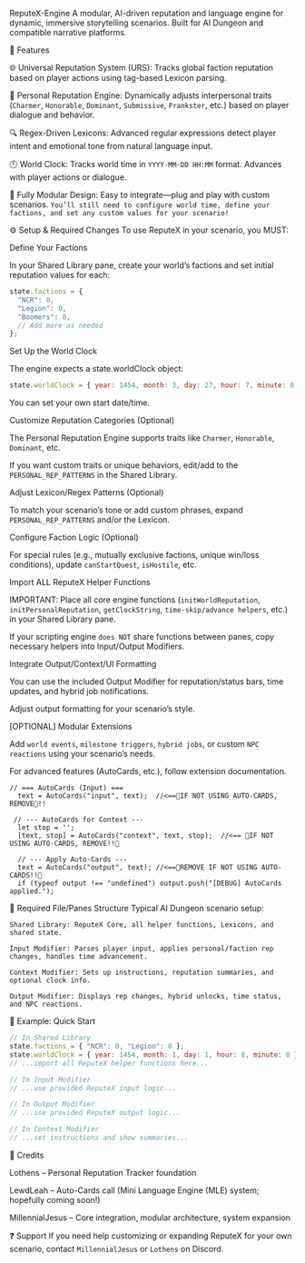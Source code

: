 ReputeX-Engine
A modular, AI-driven reputation and language engine for dynamic, immersive storytelling scenarios. Built for AI Dungeon and compatible narrative platforms.

🚀 Features

🌐 Universal Reputation System (URS):
Tracks global faction reputation based on player actions using tag-based Lexicon parsing.

🧍 Personal Reputation Engine:
Dynamically adjusts interpersonal traits (`Charmer`, `Honorable`, `Dominant`, `Submissive`, `Prankster`, etc.) based on player dialogue and behavior.

🔍 Regex-Driven Lexicons:
Advanced regular expressions detect player intent and emotional tone from natural language input.

🕛 World Clock:
Tracks world time in `YYYY-MM-DD HH:MM` format. Advances with player actions or dialogue.

🧩 Fully Modular Design:
Easy to integrate—plug and play with custom scenarios.
`You’ll still need to configure world time, define your factions, and set any custom values for your scenario!`

⚙️ Setup & Required Changes
To use ReputeX in your scenario, you MUST:

Define Your Factions

In your Shared Library pane, create your world’s factions and set initial reputation values for each:
``` js
state.factions = {
  "NCR": 0,
  "Legion": 0,
  "Boomers": 0,
  // Add more as needed
};
```
Set Up the World Clock

The engine expects a state.worldClock object:
``` js
state.worldClock = { year: 1454, month: 3, day: 27, hour: 7, minute: 0 };
```
You can set your own start date/time.

Customize Reputation Categories (Optional)

The Personal Reputation Engine supports traits like `Charmer`, `Honorable`, `Dominant`, etc.

If you want custom traits or unique behaviors, edit/add to the `PERSONAL_REP_PATTERNS` in the Shared Library.

Adjust Lexicon/Regex Patterns (Optional)

To match your scenario’s tone or add custom phrases, expand `PERSONAL_REP_PATTERNS` and/or the Lexicon.

Configure Faction Logic (Optional)

For special rules (e.g., mutually exclusive factions, unique win/loss conditions), update `canStartQuest`, `isHostile`, etc.

Import ALL ReputeX Helper Functions

IMPORTANT:
Place all core engine functions (`initWorldReputation`, `initPersonalReputation`, `getClockString`, `time-skip/advance helpers`, etc.) in your Shared Library pane.

If your scripting engine `does NOT` share functions between panes, copy necessary helpers into Input/Output Modifiers.

Integrate Output/Context/UI Formatting

You can use the included Output Modifier for reputation/status bars, time updates, and hybrid job notifications.

Adjust output formatting for your scenario’s style.

[OPTIONAL] Modular Extensions

Add `world events`, `milestone triggers`, `hybrid jobs`, or custom `NPC reactions` using your scenario’s needs.

For advanced features (AutoCards, etc.), follow extension documentation.
```
// === AutoCards (Input) ===
  text = AutoCards("input", text);  //<==🚨IF NOT USING AUTO-CARDS, REMOVE🚨!!
```
```
 // --- AutoCards for Context ---
  let stop = '';
  [text, stop] = AutoCards("context", text, stop);  //<== 🚨IF NOT USING AUTO-CARDS, REMOVE!!🚨
```
```
  // --- Apply Auto-Cards ---
  text = AutoCards("output", text); //<==🚨REMOVE IF NOT USING AUTO-CARDS!!🚨
  if (typeof output !== "undefined") output.push("[DEBUG] AutoCards applied.");
```
🔄 Required File/Panes Structure
Typical AI Dungeon scenario setup:

`Shared Library:
ReputeX Core, all helper functions, Lexicons, and shared state.`

`Input Modifier:
Parses player input, applies personal/faction rep changes, handles time advancement.`

`Context Modifier:
Sets up instructions, reputation summaries, and optional clock info.`

`Output Modifier:
Displays rep changes, hybrid unlocks, time status, and NPC reactions.`

🧩 Example: Quick Start
``` js
// In Shared Library
state.factions = { "NCR": 0, "Legion": 0 };
state.worldClock = { year: 1454, month: 1, day: 1, hour: 8, minute: 0 };
// ...import all ReputeX helper functions here...

// In Input Modifier
// ...use provided ReputeX input logic...

// In Output Modifier
// ...use provided ReputeX output logic...

// In Context Modifier
// ...set instructions and show summaries...
```
🙌 Credits

Lothens – Personal Reputation Tracker foundation

LewdLeah – Auto-Cards call (Mini Language Engine (MLE) system; hopefully coming soon!)

MillennialJesus – Core integration, modular architecture, system expansion

❓ Support
If you need help customizing or expanding ReputeX for your own scenario, contact `MillennialJesus` or `Lothens` on Discord.




